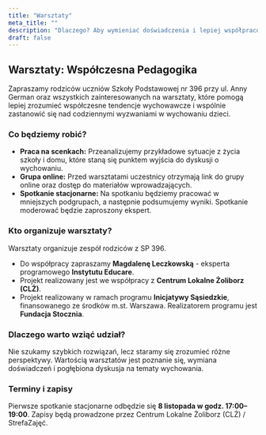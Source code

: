 ```yaml
---
title: "Warsztaty"
meta_title: ""
description: "Dlaczego? Aby wymieniać doświadczenia i lepiej współpracować jako zespół."
draft: false
---
```


## Warsztaty: Współczesna Pedagogika 

Zapraszamy rodziców uczniów Szkoły Podstawowej nr 396 przy ul. Anny German oraz wszystkich zainteresowanych na warsztaty, które pomogą lepiej zrozumieć współczesne tendencje wychowawcze i wspólnie zastanowić się nad codziennymi wyzwaniami w wychowaniu dzieci.

### Co będziemy robić?
- **Praca na scenkach:** Przeanalizujemy przykładowe sytuacje z życia szkoły i domu, które staną się punktem wyjścia do dyskusji o wychowaniu.
- **Grupa online:** Przed warsztatami uczestnicy otrzymają link do grupy online oraz dostęp do materiałów wprowadzających.
- **Spotkanie stacjonarne:** Na spotkaniu będziemy pracować w mniejszych podgrupach, a następnie podsumujemy wyniki. Spotkanie moderować będzie zaproszony ekspert.

### Kto organizuje warsztaty?
Warsztaty organizuje zespół rodziców z SP 396.
* Do współpracy zapraszamy **Magdalenę Leczkowską** - eksperta programowego **Instytutu Educare**.   
* Projekt realizowany jest we współpracy z **Centrum Lokalne Żoliborz (CLŻ)**.
* Projekt realizowany w ramach programu **Inicjatywy Sąsiedzkie**, finansowanego ze środków m.st. Warszawa. Realizatorem programu jest **Fundacja Stocznia**.

### Dlaczego warto wziąć udział?
Nie szukamy szybkich rozwiązań, lecz staramy się zrozumieć różne perspektywy. Wartością warsztatów jest poznanie się, wymiana doświadczeń i pogłębiona dyskusja na tematy wychowania.

### Terminy i zapisy
Pierwsze spotkanie stacjonarne odbędzie się **8 listopada w godz. 17:00–19:00**. Zapisy będą prowadzone przez Centrum Lokalne Żoliborz (CLŻ) / StrefaZajęć.